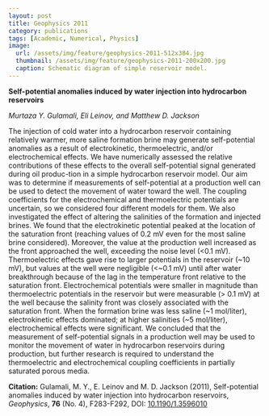 ```yaml
---
layout: post
title: Geophysics 2011
category: publications
tags: [Academic, Numerical, Physics]
image:
  url: /assets/img/feature/geophysics-2011-512x384.jpg
  thumbnail: /assets/img/feature/geophysics-2011-200x200.jpg
  caption: Schematic diagram of simple reservoir model.
---
```

**Self-potential anomalies induced by water injection into hydrocarbon
reservoirs**

*Murtaza Y. Gulamali, Eli Leinov, and Matthew D. Jackson*

The injection of cold water into a hydrocarbon reservoir containing relatively
warmer, more saline formation brine may generate self-potential anomalies as a
result of electrokinetic, thermoelectric, and/or electrochemical effects. We
have numerically assessed the relative contributions of these effects to the
overall self-potential signal generated during oil produc-tion in a simple
hydrocarbon reservoir model. Our aim was to determine if measurements of
self-potential at a production well can be used to detect the movement of
water toward the well. The coupling coefficients for the electrochemical and
thermoelectric potentials are uncertain, so we considered four different
models for them. We also investigated the effect of altering the salinities of
the formation and injected brines. We found that the electrokinetic potential
peaked at the location of the saturation front (reaching values of 0.2 mV even
for the most saline brine considered). Moreover, the value at the production
well increased as the front approached the well, exceeding the noise level
(&lt;0.1 mV). Thermoelectric effects gave rise to larger potentials in the
reservoir (~10 mV), but values at the well were negligible (&lt;~0.1 mV) until
after water breakthrough because of the lag in the temperature front relative
to the saturation front. Electrochemical potentials were smaller in magnitude
than thermoelectric potentials in the reservoir but were measurable (&gt; 0.1 mV)
at the well because the salinity front was closely associated with the
saturation front. When the formation brine was less saline (~1 mol/liter),
electrokinetic effects dominated; at higher salinities (~5 mol/liter),
electrochemical effects were significant. We concluded that the measurement of
self-potential signals in a production well may be used to monitor the
movement of water in hydrocarbon reservoirs during production, but further
research is required to understand the thermoelectric and electrochemical
coupling coefficients in partially saturated porous media.

**Citation:** Gulamali, M. Y., E. Leinov and M. D. Jackson (2011),
Self-potential anomalies induced by water injection into hydrocarbon
reservoirs, *Geophysics*, **76** (No. 4), F283-F292, DOI:
[10.1190/1.3596010](http://dx.doi.org/10.1190/1.3596010)
